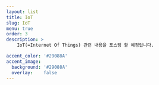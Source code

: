 ```yaml
---
layout: list
title: IoT
slug: IoT
menu: true
order: 3
description: >
    IoT(=Internet Of Things) 관련 내용을 포스팅 할 예정입니다.

accent_color: '#29088A'
accent_image:
  background: '#29088A'
  overlay:    false
---
```

